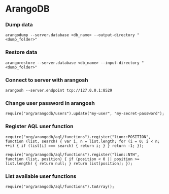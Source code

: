 # ArangoDB

### Dump data

```
arangodump --server.database <db_name> --output-directory "<dump_folder>"
```

### Restore data

```
arangorestore --server.database <db_name> --input-directory "<dump_folder>"
```

### Connect to server with arangosh

```
arangosh --server.endpoint tcp://127.0.0.1:8529
```

### Change user password in arangosh

```
require("org/arangodb/users").update("my-user", "my-secret-password");
```

### Register AQL user function

```
require("org/arangodb/aql/functions").register("lion::POSITION",
function (list, search) { var i, n = list.length; for (i = 0; i < n; ++i) { if (list[i] === search) { return i; } } return -1; });
```

```
require("org/arangodb/aql/functions").register("lion::NTH",
function (list, position) { if (position < 0 || position >= list.length) { return null; } return list[position]; });
```

### List available user functions

```
require("org/arangodb/aql/functions").toArray();
```
